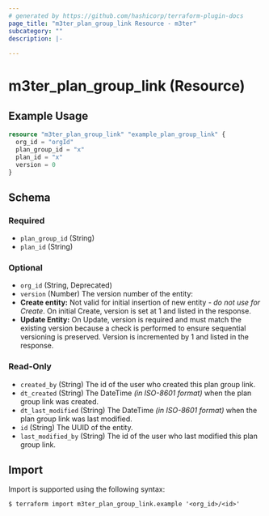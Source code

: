 ```yaml
---
# generated by https://github.com/hashicorp/terraform-plugin-docs
page_title: "m3ter_plan_group_link Resource - m3ter"
subcategory: ""
description: |-
  
---
```


# m3ter_plan_group_link (Resource)



## Example Usage

```terraform
resource "m3ter_plan_group_link" "example_plan_group_link" {
  org_id = "orgId"
  plan_group_id = "x"
  plan_id = "x"
  version = 0
}
```

<!-- schema generated by tfplugindocs -->
## Schema

### Required

- `plan_group_id` (String)
- `plan_id` (String)

### Optional

- `org_id` (String, Deprecated)
- `version` (Number) The version number of the entity:
- **Create entity:** Not valid for initial insertion of new entity - *do not use for Create*. On initial Create, version is set at 1 and listed in the response.
- **Update Entity:**  On Update, version is required and must match the existing version because a check is performed to ensure sequential versioning is preserved. Version is incremented by 1 and listed in the response.

### Read-Only

- `created_by` (String) The id of the user who created this plan group link.
- `dt_created` (String) The DateTime *(in ISO-8601 format)* when the plan group link was created.
- `dt_last_modified` (String) The DateTime *(in ISO-8601 format)* when the plan group link was last modified.
- `id` (String) The UUID of the entity.
- `last_modified_by` (String) The id of the user who last modified this plan group link.

## Import

Import is supported using the following syntax:

```shell
$ terraform import m3ter_plan_group_link.example '<org_id>/<id>'
```
